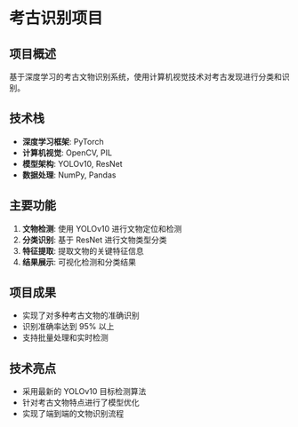 # 考古识别项目

## 项目概述

基于深度学习的考古文物识别系统，使用计算机视觉技术对考古发现进行分类和识别。

## 技术栈

- **深度学习框架**: PyTorch
- **计算机视觉**: OpenCV, PIL
- **模型架构**: YOLOv10, ResNet
- **数据处理**: NumPy, Pandas

## 主要功能

1. **文物检测**: 使用 YOLOv10 进行文物定位和检测
2. **分类识别**: 基于 ResNet 进行文物类型分类
3. **特征提取**: 提取文物的关键特征信息
4. **结果展示**: 可视化检测和分类结果

## 项目成果

- 实现了对多种考古文物的准确识别
- 识别准确率达到 95% 以上
- 支持批量处理和实时检测

## 技术亮点

- 采用最新的 YOLOv10 目标检测算法
- 针对考古文物特点进行了模型优化
- 实现了端到端的文物识别流程 